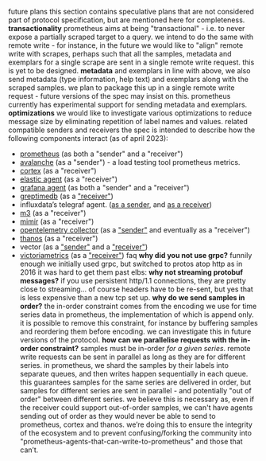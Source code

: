 future plans
this section contains speculative plans that are not considered part of protocol specification, but are mentioned here for completeness.
**transactionality** prometheus aims at being "transactional" - i.e. to never expose a partially scraped target to a query. we intend to do the same with remote write -  for instance, in the future we would like to "align" remote write with scrapes, perhaps such that all the samples, metadata and exemplars for a single scrape are sent in a single remote write request.  this is yet to be designed.
**metadata** and exemplars in line with above, we also send metadata (type information, help text) and exemplars along with the scraped samples. we plan to package this up in a single remote write request - future versions of the spec may insist on this.  prometheus currently has experimental support for sending metadata and exemplars.
**optimizations** we would like to investigate various optimizations to reduce message size by eliminating repetition of label names and values.
related
compatible senders and receivers
the spec is intended to describe how the following components interact (as of april 2023):
- [prometheus]() (as both a "sender" and a "receiver")
- [avalanche]() (as a "sender") - a load testing tool prometheus metrics.
- [cortex](
l20) (as a "receiver")
- [elastic agent](
prometheus-server-remote-write) (as a "receiver")
- [grafana agent]() (as both a "sender" and a "receiver")
- [greptimedb]() (as a ["receiver"](
prometheus))
- influxdata’s telegraf agent. ([as a sender](), and [as a receiver]())
- [m3](
prometheus-configuration) (as a "receiver")
- [mimir]() (as a "receiver")
- [opentelemetry collector]() (as a ["sender"](
readme) and eventually as a "receiver")
- [thanos]() (as a "receiver")
- vector (as a ["sender"](_remote_write/) and a ["receiver"](_remote_write/))
- [victoriametrics]() (as a ["receiver"](
prometheus-setup))
faq
**why did you not use grpc?**
funnily enough we initially used grpc, but switched to protos atop http as in 2016 it was hard to get them past elbs: 
**why not streaming protobuf messages?**
if you use persistent http/1.1 connections, they are pretty close to streaming…  of course headers have to be re-sent, but yes that is less expensive than a new tcp set up.
**why do we send samples in order?**
the in-order constraint comes from the encoding we use for time series data in prometheus, the implementation of which is append only. it is possible to remove this constraint, for instance by buffering samples and reordering them before encoding.  we can investigate this in future versions of the protocol.
**how can we parallelise requests with the in-order constraint?**
samples must be in-order _for a given series_.  remote write requests can be sent in parallel as long as they are for different series. in prometheus, we shard the samples by their labels into separate queues, and then writes happen sequentially in each queue.  this guarantees samples for the same series are delivered in order, but samples for different series are sent in parallel - and potentially "out of order" between different series.
we believe this is necessary as, even if the receiver could support out-of-order samples, we can't have agents sending out of order as they would never be able to send to prometheus, cortex and thanos.  we’re doing this to ensure the integrity of the ecosystem and to prevent confusing/forking the community into "prometheus-agents-that-can-write-to-prometheus" and those that can’t.